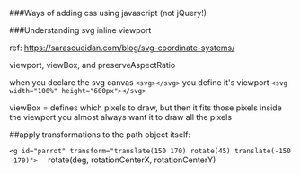 ###Ways of adding css using javascript (not jQuery!)




###Understanding svg inline viewport

ref: https://sarasoueidan.com/blog/svg-coordinate-systems/

viewport, viewBox, and preserveAspectRatio

when you declare the svg canvas `<svg></svg>` you define it's viewport
`<svg width="100%" height="600px"></svg>`


viewBox = <min-x> <min-y> <width> <height>
defines which pixels to draw, but then it fits those pixels inside the viewport
you almost always want it to draw all the pixels


##apply transformations to the path object itself:
<g id="parrot" transform="rotate(45 50 50)" x="0" y="0">

`<g id="parrot" transform="translate(150 170) rotate(45) translate(-150 -170)">  `
rotate(deg, rotationCenterX, rotationCenterY)
